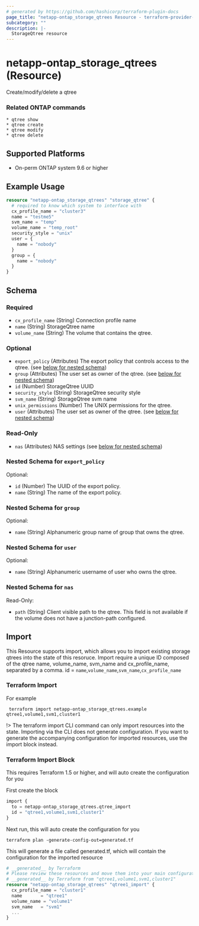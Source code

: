 ```yaml
---
# generated by https://github.com/hashicorp/terraform-plugin-docs
page_title: "netapp-ontap_storage_qtrees Resource - terraform-provider-netapp-ontap"
subcategory: ""
description: |-
  StorageQtree resource
---
```


# netapp-ontap_storage_qtrees (Resource)

Create/modify/delete a qtree

### Related ONTAP commands
```commandline
* qtree show
* qtree create
* qtree modify
* qtree delete
```

## Supported Platforms
* On-perm ONTAP system 9.6 or higher

## Example Usage

```terraform
resource "netapp-ontap_storage_qtrees" "storage_qtree" {
  # required to know which system to interface with
  cx_profile_name = "cluster3"
  name = "testme5"
  svm_name = "temp"
  volume_name = "temp_root"
  security_style = "unix" 
  user = {
    name = "nobody"
  }
  group = {
    name = "nobody"
  }
}
```

<!-- schema generated by tfplugindocs -->
## Schema

### Required

- `cx_profile_name` (String) Connection profile name
- `name` (String) StorageQtree name
- `volume_name` (String) The volume that contains the qtree.

### Optional

- `export_policy` (Attributes) The export policy that controls access to the qtree. (see [below for nested schema](#nestedatt--export_policy))
- `group` (Attributes) The user set as owner of the qtree. (see [below for nested schema](#nestedatt--group))
- `id` (Number) StorageQtree UUID
- `security_style` (String) StorageQtree security style
- `svm_name` (String) StorageQtree svm name
- `unix_permissions` (Number) The UNIX permissions for the qtree.
- `user` (Attributes) The user set as owner of the qtree. (see [below for nested schema](#nestedatt--user))

### Read-Only

- `nas` (Attributes) NAS settings (see [below for nested schema](#nestedatt--nas))

<a id="nestedatt--export_policy"></a>
### Nested Schema for `export_policy`

Optional:

- `id` (Number) The UUID of the export policy.
- `name` (String) The name of the export policy.


<a id="nestedatt--group"></a>
### Nested Schema for `group`

Optional:

- `name` (String) Alphanumeric group name of group that owns the qtree.


<a id="nestedatt--user"></a>
### Nested Schema for `user`

Optional:

- `name` (String) Alphanumeric username of user who owns the qtree.


<a id="nestedatt--nas"></a>
### Nested Schema for `nas`

Read-Only:

- `path` (String) Client visible path to the qtree. This field is not available if the volume does not have a junction-path configured.

## Import
This Resource supports import, which allows you to import existing storage qtrees into the state of this resoruce.
Import require a unique ID composed of the qtree name, volume_name, svm_name and cx_profile_name, separated by a comma.
 id = `name`,`volume_name`,`svm_name`,`cx_profile_name`

### Terraform Import
 For example
 ```shell
  terraform import netapp-ontap_storage_qtrees.example qtree1,volume1,svm1,cluster1
 ```

!> The terraform import CLI command can only import resources into the state. Importing via the CLI does not generate configuration. If you want to generate the accompanying configuration for imported resources, use the import block instead.

### Terraform Import Block
This requires Terraform 1.5 or higher, and will auto create the configuration for you

First create the block
```terraform
import {
  to = netapp-ontap_storage_qtrees.qtree_import
  id = "qtree1,volume1,svm1,cluster1"
}
```
Next run, this will auto create the configuration for you
```shell
terraform plan -generate-config-out=generated.tf
```
This will generate a file called generated.tf, which will contain the configuration for the imported resource
```terraform
# __generated__ by Terraform
# Please review these resources and move them into your main configuration files.
# __generated__ by Terraform from "qtree1,volume1,svm1,cluster1"
resource "netapp-ontap_storage_qtrees" "qtree1_import" {
  cx_profile_name = "cluster1"
  name       = "qtree1"
  volume_name = "volume1"
  svm_name   = "svm1"
  ...
}
```